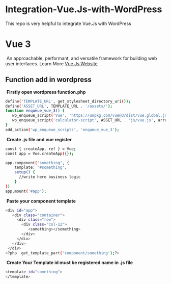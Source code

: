 # Integration-Vue.Js-with-WordPress
This repo is very helpful to integrate Vue.Js with WordPress

# Vue 3 
​
An approachable, performant, and versatile framework for building web user interfaces.
Learn More [Vue.Js Website](https://vuejs.org/)
​
## Function add in wordpress
​
**Firstly open wordpress function.php**
​
```bash
define('TEMPLATE_URL', get_stylesheet_directory_uri());
define('ASSET_URL', TEMPLATE_URL . '/assets/');
function enqueue_vue_3() {
   wp_enqueue_script('Vue', 'https://unpkg.com/vue@3/dist/vue.global.js', array(), null, true);
   wp_enqueue_script('calculator-script', ASSET_URL . 'js/vue.js', array(), null, true); 
}
add_action('wp_enqueue_scripts', 'enqueue_vue_3');
```
​
**Create .js file and vue register**
​
```bash
const { createApp, ref } = Vue;
const app = Vue.createApp({});

app.component("something", {    
    template: "#something",
    setup() {
      //write here business logic
    }
})
app.mount('#app');
```
​
**Paste your component template**
​
```bash
<div id="app">
   <div class="container">
     <div class="row">
       <div class="col-12">
          <something></something> 
       </div>
     </div>
   </div>  
 </div>
<?php  get_template_part('component/something');?>
```
​
**Create Your Template id must be registered name in .js file**
​
```bash
<template id="something">
</template>
```

